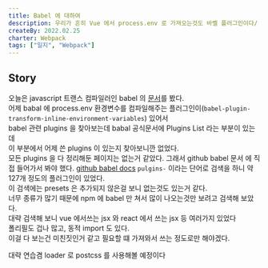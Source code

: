 ```yaml
---
title: Babel 에 대하여
description: 우리가 흔히 Vue 에서 process.env 로 가져오는것도 바벨 플러그인이다/
createBy: 2022.02.25
charter: Webpack
tags: ["일지", "Webpack"]
---
```


## Story

오늘은 javascript 트랜스 컴파일러인 babel 의 [문서](https://babeljs.io/docs/en/)를 봤다.  
어제 babal 에 process.env 환경변수를 컴파일해주는 플러그인이(`babel-plugin-transform-inline-environment-variables`) 있어서  
babel 관련 plugins 을 찾아보는데 babal 공식문서에 Plugins List 라는 부분이 있는데  
이 부분에서 어제 쓴 plugins 이 있는지 찾아보니깐 없었다.  
모든 plugins 을 다 정리해둔 페이지는 없는거 같았다.
그래서 github babel 문서 에 직접 들어가서 봐야 했다. [github babel docs](https://github.com/babel/website/tree/main/docs)
`pulgins-` 이라는 단어로 검색을 하니 약 127개 정도의 플러그인이 있었다.  
이 검색에는 presets 은 추가되지 않은걸 보니 없는것도 있는거 같다.  
너무 종류가 많기 때문에 npm 에 babel 만 쳐서 많이 나오는것만 보려고 검색해 보았다.  
대략 검색해 보니 vue 에서쓰는 jsx 와 react 에서 쓰는 jsx 등 여러가지 있었다  
폴리필도 겁나 많고, 동적 import 도 있다.  
이걸 다 보는건 미친짓인거 같고 필요할 떄 가져와서 쓰는 정도로만 해야겠다.

대략 연습겸 loader 로 postcss 를 사용해볼 예정이다
